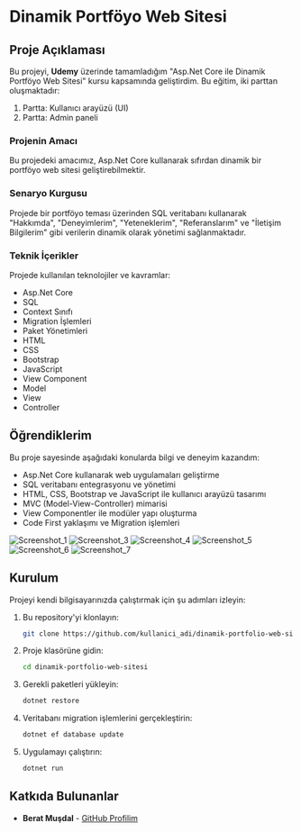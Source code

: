 # Dinamik Portföyo Web Sitesi



## Proje Açıklaması

Bu projeyi, **Udemy** üzerinde tamamladığım "Asp.Net Core ile Dinamik Portföyo Web Sitesi" kursu kapsamında geliştirdim. Bu eğitim, iki parttan oluşmaktadır:

1. Partta: Kullanıcı arayüzü (UI)
2. Partta: Admin paneli

### Projenin Amacı

Bu projedeki amacımız, Asp.Net Core kullanarak sıfırdan dinamik bir portföyo web sitesi geliştirebilmektir.

### Senaryo Kurgusu

Projede bir portföyo teması üzerinden SQL veritabanı kullanarak "Hakkımda", "Deneyimlerim", "Yeteneklerim", "Referanslarım" ve "İletişim Bilgilerim" gibi verilerin dinamik olarak yönetimi sağlanmaktadır.

### Teknik İçerikler

Projede kullanılan teknolojiler ve kavramlar:
- Asp.Net Core
- SQL
- Context Sınıfı
- Migration İşlemleri
- Paket Yönetimleri
- HTML
- CSS
- Bootstrap
- JavaScript
- View Component
- Model
- View
- Controller

## Öğrendiklerim

Bu proje sayesinde aşağıdaki konularda bilgi ve deneyim kazandım:
- Asp.Net Core kullanarak web uygulamaları geliştirme
- SQL veritabanı entegrasyonu ve yönetimi
- HTML, CSS, Bootstrap ve JavaScript ile kullanıcı arayüzü tasarımı
- MVC (Model-View-Controller) mimarisi
- View Componentler ile modüler yapı oluşturma
- Code First yaklaşımı ve Migration işlemleri

![Screenshot_1](https://github.com/user-attachments/assets/c7a1c4b6-b8d4-4c96-a8a7-2f3d3a7f1407)
![Screenshot_3](https://github.com/user-attachments/assets/fbf6d803-e232-4795-a837-d6df5f78f556)
![Screenshot_4](https://github.com/user-attachments/assets/d0e7600e-ad21-4330-93cf-bf2c70fe57fa)
![Screenshot_5](https://github.com/user-attachments/assets/e9aa8fa6-c7c7-40e6-87f9-5dbb35f0c8eb)
![Screenshot_6](https://github.com/user-attachments/assets/f69702a7-ab14-47a7-b691-ed5549efdbe1)
![Screenshot_7](https://github.com/user-attachments/assets/772fbaef-04a9-4b74-a07b-e491790c3f65)


## Kurulum

Projeyi kendi bilgisayarınızda çalıştırmak için şu adımları izleyin:

1. Bu repository'yi klonlayın:
    ```bash
    git clone https://github.com/kullanici_adi/dinamik-portfolio-web-sitesi.git
    ```
2. Proje klasörüne gidin:
    ```bash
    cd dinamik-portfolio-web-sitesi
    ```
3. Gerekli paketleri yükleyin:
    ```bash
    dotnet restore
    ```
4. Veritabanı migration işlemlerini gerçekleştirin:
    ```bash
    dotnet ef database update
    ```
5. Uygulamayı çalıştırın:
    ```bash
    dotnet run
    ```

## Katkıda Bulunanlar

- **Berat Muşdal** - [GitHub Profilim](https://github.com/beratmusdal)
